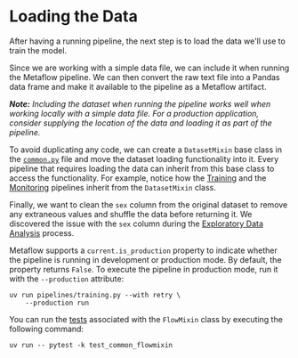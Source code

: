 # Loading the Data

After having a running pipeline, the next step is to load the data we'll use to train the model.

Since we are working with a simple data file, we can include it when running the Metaflow pipeline. We can then convert the raw text file into a Pandas data frame and make it available to the pipeline as a Metaflow artifact.

***Note:** Including the dataset when running the pipeline works well when working locally with a simple data file. For a production application, consider supplying the location of the data and loading it as part of the pipeline.*

To avoid duplicating any code, we can create a `DatasetMixin` base class in the [`common.py`](pipelines/common.py) file and move the dataset loading functionality into it. Every pipeline that requires loading the data can inherit from this base class to access the functionality. For example, notice how the [Training](pipelines/training.py) and the [Monitoring](pipelines/monitoring.py) pipelines inherit from the `DatasetMixin` class.

Finally, we want to clean the `sex` column from the original dataset to remove any extraneous values and shuffle the data before returning it. We discovered the issue with the `sex` column during the [Exploratory Data Analysis](notebooks/eda.ipynb) process.

Metaflow supports a `current.is_production` property to indicate whether the pipeline is running in development or production mode. By default, the property returns `False`. To execute the pipeline in production mode, run it with the `--production` attribute:

```shell
uv run pipelines/training.py --with retry \
    --production run
```

You can run the [tests](tests/test_common_flowmixin.py) associated with the `FlowMixin` class by executing the following command:

```shell
uv run -- pytest -k test_common_flowmixin
```